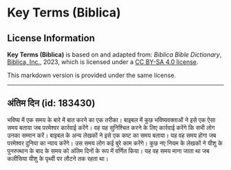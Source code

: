 # Key Terms (Biblica)

## License Information

**Key Terms (Biblica)** is based on and adapted from: _Biblica Bible Dictionary_, [Biblica, Inc.](https://www.biblica.com/), 2023, which is licensed under a [CC BY-SA 4.0 license](https://creativecommons.org/licenses/by-sa/4.0/legalcode.en).

This markdown version is provided under the same license.



--------------------------------

## अंतिम दिन (id: 183430)

भविष्य में एक समय के बारे में बात करने का एक तरीका। बाइबल में कुछ भविष्यवक्ताओं ने इसे एक ऐसा समय बताया जब परमेश्वर कार्रवाई करेंगे। वह यह सुनिश्चित करने के लिए कार्रवाई करेंगे कि सभी लोग उनका सम्मान करें। बाइबल के अन्य लेखकों ने इसे एक कष्ट का समय बताया। यह वह समय होगा जब परमेश्वर दुनिया का न्याय करेंगे। उस समय लोग कई बुरे काम करेंगे। कुछ नए नियम के लेखकों ने यीशु के पुनरुत्थान के बाद के समय को अंतिम दिनों के रूप में वर्णित किया। यह वह समय माना जाता था जब कलीसिया यीशु के पृथ्वी पर लौटने तक रहता था।


